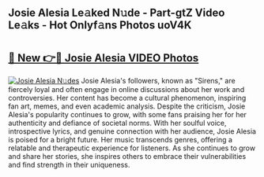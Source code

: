 ## Josie Alesia Le𝚊ked N𝚞de - Part-gtZ Video Le𝚊ks - Hot Onlyf𝚊ns Photos uoV4K

# <h2><a href="http://ab46095.deff.icu/?id=Josie+Alesia">🔗 New 👉🔴 Josie Alesia VIDEO Photos</a></h2>

[![Josie Alesia N𝚞des](https://i.imgur.com/rIISA9y.gif)](http://ab46095.deff.icu/?id=Josie+Alesia)
Josie Alesia's followers, known as "Sirens," are fiercely loyal and often engage in online discussions about her work and controversies. Her content has become a cultural phenomenon, inspiring fan art, memes, and even academic analysis. Despite the criticism, Josie Alesia's popularity continues to grow, with some fans praising her for her authenticity and defiance of societal norms. With her soulful voice, introspective lyrics, and genuine connection with her audience, Josie Alesia is poised for a bright future. Her music transcends genres, offering a relatable and therapeutic experience for listeners. As she continues to grow and share her stories, she inspires others to embrace their vulnerabilities and find strength in their uniqueness.

